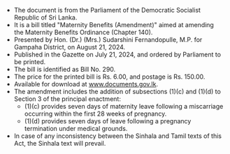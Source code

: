 - The document is from the Parliament of the Democratic Socialist Republic of Sri Lanka.
- It is a bill titled "Maternity Benefits (Amendment)" aimed at amending the Maternity Benefits Ordinance (Chapter 140).
- Presented by Hon. (Dr.) (Mrs.) Sudarshini Fernandopulle, M.P. for Gampaha District, on August 21, 2024.
- Published in the Gazette on July 21, 2024, and ordered by Parliament to be printed.
- The bill is identified as Bill No. 290.
- The price for the printed bill is Rs. 6.00, and postage is Rs. 150.00.
- Available for download at www.documents.gov.lk.
- The amendment includes the addition of subsections (1)(c) and (1)(d) to Section 3 of the principal enactment:
  - (1)(c) provides seven days of maternity leave following a miscarriage occurring within the first 28 weeks of pregnancy.
  - (1)(d) provides seven days of leave following a pregnancy termination under medical grounds.
- In case of any inconsistency between the Sinhala and Tamil texts of this Act, the Sinhala text will prevail.